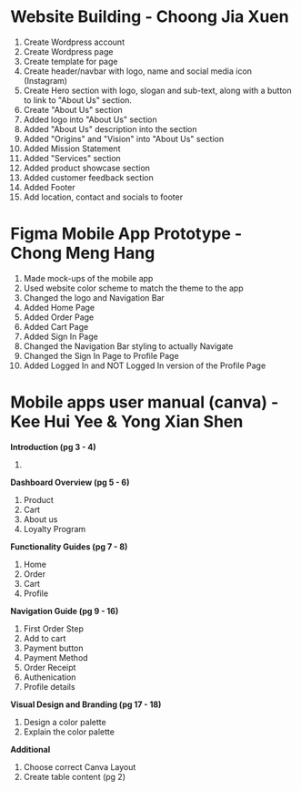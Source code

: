 # Website Building - Choong Jia Xuen
<ol>
    <li>Create Wordpress account </li>
    <li>Create Wordpress page </li>
    <li>Create template for page</li>
    <li>Create header/navbar with logo, name and social media icon (Instagram)</li>
    <li>Create Hero section with logo, slogan and sub-text, along with a button to link to "About Us" section.</li>
    <li>Create "About Us" section</li>
    <li>Added logo into "About Us" section</li>
    <li>Added "About Us" description into the section</li>
    <li>Added "Origins" and "Vision" into "About Us" section</li>
    <li>Added Mission Statement</li>
    <li>Added "Services" section</li>
    <li>Added product showcase section</li>
    <li>Added customer feedback section</li>
    <li>Added Footer</li>
    <li>Add location, contact and socials to footer</li>
</ol>


# Figma Mobile App Prototype - Chong Meng Hang
<ol>
    <li>Made mock-ups of the mobile app</li>
    <li>Used website color scheme to match the theme to the app</li>
    <li>Changed the logo and Navigation Bar</li>
    <li>Added Home Page</li>
    <li>Added Order Page</li>
    <li>Added Cart Page</li>
    <li>Added Sign In Page</li>
    <li>Changed the Navigation Bar styling to actually Navigate</li>
    <li>Changed the Sign In Page to Profile Page</li>
    <li>Added Logged In and NOT Logged In version of the Profile Page</li>
</ol>


# Mobile apps user manual (canva) - Kee Hui Yee & Yong Xian Shen
<b>Introduction (pg 3 - 4) </b>
<ol>
    <li></li>
</ol>

<b>Dashboard Overview (pg 5 - 6) </b>
<ol>
    <li>Product </li>
    <li>Cart</li>
    <li>About us</li>
    <li>Loyalty Program</li>
</ol>

<b>Functionality Guides (pg 7 - 8) </b>
<ol>
    <li>Home</li>
    <li>Order</li>
    <li>Cart</li>
    <li>Profile</li>
</ol>

<b>Navigation Guide (pg 9 - 16)</b>
<ol>
    <li>First Order Step </li>
    <li>Add to cart </li>
    <li>Payment button </li>
    <li>Payment Method </li>
    <li>Order Receipt </li>
    <li>Authenication  </li>
    <li>Profile details </li>
</ol>

<b>Visual Design and Branding (pg 17 - 18)</b>
<ol>
    <li>Design a color palette</li>
    <li>Explain the color palette</li>
</ol>

<b>Additional</b>
<ol>
    <li>Choose correct Canva Layout </li>
    <li>Create table content (pg 2)</li>
</ol>
